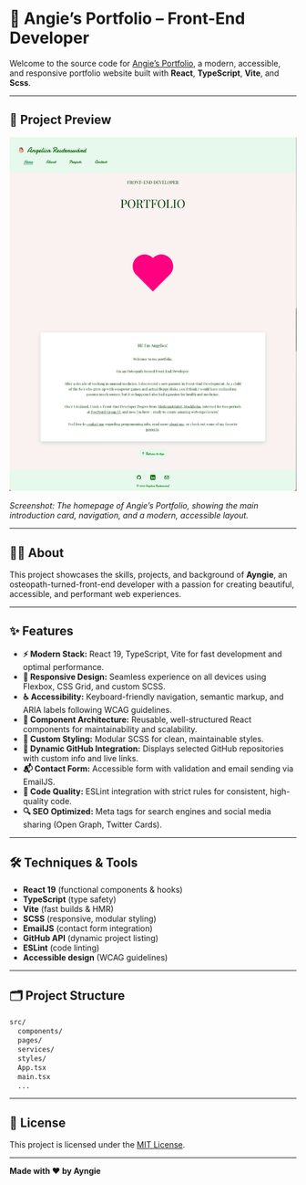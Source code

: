 # 🎨 Angie’s Portfolio – Front-End Developer

Welcome to the source code for [Angie’s Portfolio](https://ayngie.github.io/react-portfolio/), a modern, accessible, and responsive portfolio website built with **React**, **TypeScript**, **Vite**, and **Scss**.

---

## 🌟 Project Preview

![Screenshot of Angie’s Portfolio website. The homepage features a modern, clean design with a welcoming introduction, navigation bar, and a visually appealing card layout.](./public/project.jpg "Angie’s Portfolio – Homepage Preview")

*Screenshot: The homepage of Angie’s Portfolio, showing the main introduction card, navigation, and a modern, accessible layout.*

---

## 👩‍💻 About

This project showcases the skills, projects, and background of **Ayngie**, an osteopath-turned-front-end developer with a passion for creating beautiful, accessible, and performant web experiences.

---

## ✨ Features

- **⚡ Modern Stack:** React 19, TypeScript, Vite for fast development and optimal performance.
- **📱 Responsive Design:** Seamless experience on all devices using Flexbox, CSS Grid, and custom SCSS.
- **♿ Accessibility:** Keyboard-friendly navigation, semantic markup, and ARIA labels following WCAG guidelines.
- **🧩 Component Architecture:** Reusable, well-structured React components for maintainability and scalability.
- **🎨 Custom Styling:** Modular SCSS for clean, maintainable styles.
- **🔗 Dynamic GitHub Integration:** Displays selected GitHub repositories with custom info and live links.
- **📬 Contact Form:** Accessible form with validation and email sending via EmailJS.
- **🧹 Code Quality:** ESLint integration with strict rules for consistent, high-quality code.
- **🔍 SEO Optimized:** Meta tags for search engines and social media sharing (Open Graph, Twitter Cards).

---

## 🛠️ Techniques & Tools

- **React 19** (functional components & hooks)
- **TypeScript** (type safety)
- **Vite** (fast builds & HMR)
- **SCSS** (responsive, modular styling)
- **EmailJS** (contact form integration)
- **GitHub API** (dynamic project listing)
- **ESLint** (code linting)
- **Accessible design** (WCAG guidelines)

---

## 🗂️ Project Structure

```
src/
  components/
  pages/
  services/
  styles/
  App.tsx
  main.tsx
  ...
```

---

## 📜 License

This project is licensed under the [MIT License](LICENSE).

---

**Made with ❤️ by Ayngie**
